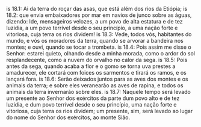 is 18.1: Ai da terra do roçar das asas, que está além dos rios da Etiópia;
is 18.2: que envia embaixadores por mar em navios de junco sobre as águas, dizendo: Ide, mensageiros velozes, a um povo de alta estatura e de tez luzidia, a um povo terrível desde o seu princípio, a uma nação forte e vitoriosa, cuja terra os rios dividem!
is 18.3: Vede, todos vós, habitantes do mundo, e vós os moradores da terra, quando se arvorar a bandeira nos montes; e ouvi, quando se tocar a trombeta.
is 18.4: Pois assim me disse o Senhor: estarei quieto, olhando desde a minha morada, como o ardor do sol resplandecente, como a nuvem do orvalho no calor da sega.
is 18.5: Pois antes da sega, quando acaba a flor e o gomo se torna uva prestes a amadurecer, ele cortará com foices os sarmentos e tirará os ramos, e os lançará fora.
is 18.6: Serão deixados juntos para as aves dos montes e os animais da terra; e sobre eles veranearão as aves de rapina, e todos os animais da terra invernarão sobre eles.
is 18.7: Naquele tempo será levado um presente ao Senhor dos exércitos da parte dum povo alto e de tez luzidia, e dum povo terrível desde o seu princípio, uma nação forte e vitoriosa, cuja terra os rios dividem; um presente, sim, será levado ao lugar do nome do Senhor dos exércitos, ao monte Sião.
